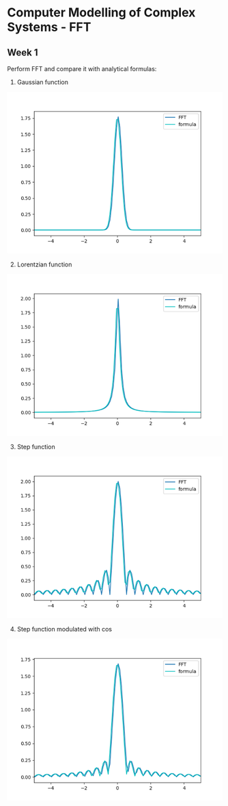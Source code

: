 # Computer Modelling of Complex Systems - FFT

## Week 1

Perform FFT and compare it with analytical formulas:

1. Gaussian function

![](figures/gauss.png)

2. Lorentzian function

![](figures/lorentz.png)

3. Step function

![](figures/step.png)

4. Step function modulated with cos

![](figures/conv.png)
